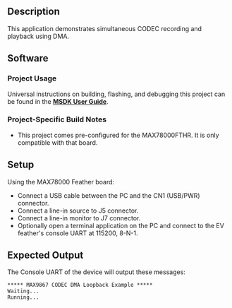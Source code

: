 ## Description

This application demonstrates simultaneous CODEC recording and playback using DMA.

## Software

### Project Usage

Universal instructions on building, flashing, and debugging this project can be found in the **[MSDK User Guide](https://analogdevicesinc.github.io/msdk/USERGUIDE/)**.

### Project-Specific Build Notes

* This project comes pre-configured for the MAX78000FTHR.  It is only compatible with that board.

## Setup

Using the MAX78000 Feather board:
-   Connect a USB cable between the PC and the CN1 (USB/PWR) connector.
-   Connect a line-in source to J5 connector.
-   Connect a line-in monitor to J7 connector.
-   Optionally open a terminal application on the PC and connect to the EV feather's console UART at 115200, 8-N-1.

## Expected Output

The Console UART of the device will output these messages:

```
***** MAX9867 CODEC DMA Loopback Example *****
Waiting...
Running...
```
